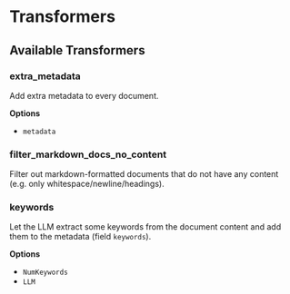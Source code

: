 # Transformers

## Available Transformers


### extra_metadata

Add extra metadata to every document.

**Options** 

- `metadata`

### filter_markdown_docs_no_content

Filter out markdown-formatted documents that do not have any content (e.g. only whitespace/newline/headings).

### keywords

Let the LLM extract some keywords from the document content and add them to the metadata (field `keywords`).

**Options**

- `NumKeywords`
- `LLM`